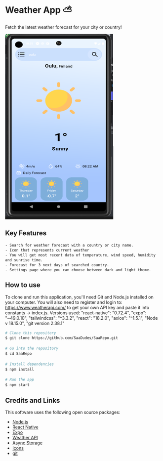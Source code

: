 # Weather App ⛅

Fetch the latest weather forecast for your city or country!

<img src="/assets/images/oulu_light_theme.png" alt="image" width="350" height="600">

## Key Features
    - Search for weather forecast with a country or city name.
    - Icon that represents current weather
    - You will get most recent data of temperature, wind speed, humidity and sunrise time.
    - Forecast for 3 next days of searched country.
    - Settings page where you can choose between dark and light theme.

##  How to use

To clone and run this application, you'll need Git and Node.js installed on your computer.
You will also need to register and login to: https://www.weatherapi.com/ to get your own API key and paste it into constants -> index.js.
Versions used: "react-native": "0.72.4", "expo": "~49.0.10", "tailwindcss": "^3.3.2", "react": "18.2.0", "axios": "^1.5.1", "Node v 18.15.0", "git version 2.38.1"

```bash
# Clone this repository
$ git clone https://github.com/SaaDudes/SaaRepo.git

# Go into the repository
$ cd SaaRepo

# Install dependencies
$ npm install

# Run the app
$ npm start
```

##  Credits and Links
This software uses the following open source packages:

* [Node.js](https://nodejs.org/)
* [React Native](https://reactnative.dev/docs/environment-setup)
* [Expo](https://docs.expo.dev/)
* [Weather API](https://www.weatherapi.com/)
* [Async Storage](https://github.com/react-native-async-storage/async-storage)
* [Icons](https://www.flaticon.com/)
* [git](https://git-scm.com/)

